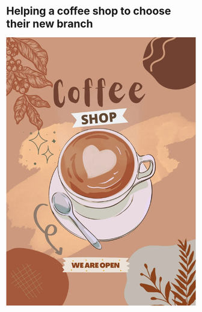 # Helping a coffee shop to choose their new branch
![Company Logo](https://github.com/TanvirRaihanKhan/Helping-a-Coffee-Shop-to-expand-their-business-with-help-of-SQL/blob/main/coffee_shop.webp)
